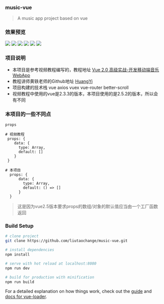 ### music-vue

> A music app project based on vue

### 效果预览

![](https://music-blog.oss-cn-beijing.aliyuncs.com/20180322181908.png)
![](https://music-blog.oss-cn-beijing.aliyuncs.com/201803221819081.png)
![](https://music-blog.oss-cn-beijing.aliyuncs.com/201803221819082.png)
![](https://music-blog.oss-cn-beijing.aliyuncs.com/201803221819083.png)
![](https://music-blog.oss-cn-beijing.aliyuncs.com/20180322190050.png)
![](https://music-blog.oss-cn-beijing.aliyuncs.com/20180322190056.png)

### 项目说明

- 本项目是参考视频教程编写的，教程地址 [Vue 2.0 高级实战-开发移动端音乐WebApp](https://coding.imooc.com/class/107.html)
- 教程讲师黄轶老师的Github地址 [HuangYi](https://github.com/ustbhuangyi)
- 项目构建的技术栈 vue axios vuex vue-router better-scroll
- 视频教程中使用的vue是2.3.3的版本，本项目使用的是2.5.2的版本，所以会有不同

### 本项目的一些不同点

```
props

# 视频教程
 props: {
    data: {
      type: Array,
      default: []
    }
 }

# 本项目
  props: {
      data: {
        type: Array,
        default: () => []
      }
  }
```
> 这是因为vue2.5版本要求props的数组/对象的默认值应当由一个工厂函数返回

### Build Setup

``` bash
# clone project
git clone https://github.com/liutaochange/music-vue.git

# install dependencies
npm install

# serve with hot reload at localhost:8080
npm run dev

# build for production with minification
npm run build

```

For a detailed explanation on how things work, check out the [guide](http://vuejs-templates.github.io/webpack/) and [docs for vue-loader](http://vuejs.github.io/vue-loader).
